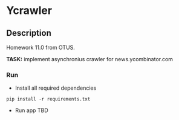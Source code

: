 # Ycrawler

## Description
Homework 11.0 from OTUS.

**TASK:** implement asynchronius crawler for news.ycombinator.com


### Run
- Install all required dependencies
```commandline
pip install -r requirements.txt
```
- Run app
TBD